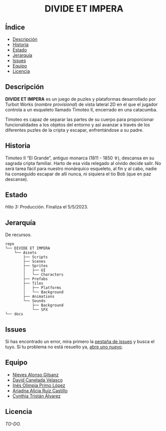 <h1 align="center"><b>DIVIDE ET IMPERA</b></h1>

## Índice

- [Descripción](#descripción)
- [Historia](#Historia)
- [Estado](#estado)
- [Jerarquía](#jerarquía)
- [Issues](#issues)
- [Equipo](#equipo)
- [Licencia](#licencia)


## Descripción

__DIVIDE ET IMPERA__ es un juego de puzles y plataformas desarrollado por Turbot Works (*nombre provisional*) de vista lateral 2D en el que el jugador controla a un esqueleto llamado Timoteo II, encerrado en una catacumba. 

Timoteo es capaz de separar las partes de su cuerpo para proporcionar funcionalidades a los objetos del entorno y así avanzar a través de los diferentes puzles de la cripta y escapar, enfrentándose a su padre.

## Historia

Timoteo II “El Grande”, antiguo monarca (1811 - 1850 ✞), descansa en su sagrada cripta familiar. Harto de esa vida relegado al olvido decide salir. No será tarea fácil para nuestro monárquico esqueleto, al fin y al cabo, nadie ha conseguido escapar de allí nunca, ni siquiera el tío Bob (que en paz descanse).

## Estado

*Hito 3:* Producción.
Finaliza el 5/5/2023.

## Jerarquía

De recursos. 

```text
repo
└── DIVIDE ET IMPERA
    └── Assets
        ├── Scripts
        ├── Scenes
        ├── Sprites
        │   ├── UI
        │   └── Characters
        ├── Prefabs
        ├── Tiles
        │   ├── Platforms
        │   └── Background
        ├── Animations
        └── Sounds
            ├── Background
            └── SFX
└── docs
```

## Issues

Si has encontrado un error, mira primero la [pestaña de issues](https://github.com/Proyectos1-FDI-UCM/c2223-Grupo06/issues) y busca el tuyo. Si tu problema no está resuelto ya, [abre uno nuevo](https://github.com/Proyectos1-FDI-UCM/c2223-Grupo06/issues/new).

## Equipo

+ [Nieves Alonso Gilsanz](https://github.com/nievesag)
+ [David Canelada Velasco](https://github.com/David-104)
+ [Inés Olimpia Primo López](https://github.com/ineprimo)
+ [Ariadna Alicia Ruiz Castillo](https://github.com/ariadnarc) 
+ [Cynthia Tristán Álvarez](https://github.com/cyntrist) 

## Licencia

*TO-DO.*
